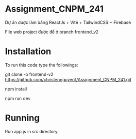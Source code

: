 # Assignment_CNPM_241

Dự án được làm bằng ReactJs + Vite + TailwindCSS + Firebase

File web project được để ở branch frontend_v2

# Installation

To run this code type the followings:

git clone -b frontend-v2 https://github.com/christennguyen1/Assignment_CNPM_241.git

npm install

npm run dev

# Running
Run app.js in src directory.
